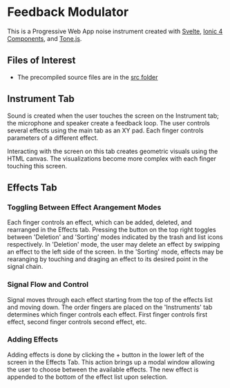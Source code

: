 # Feedback Modulator
This is a Progressive Web App noise instrument created with [Svelte](https://svelte.dev/), [Ionic 4 Components](https://ionicframework.com/docs/components), and [Tone.js](https://tonejs.github.io/). 

## Files of Interest
- The precompiled source files are in the [src folder](https://github.com/michaelbauchert/feedback-modulator/tree/master/src)

## Instrument Tab
Sound is created when the user touches the screen on the Instrument tab; the microphone and speaker create a feedback loop. The user controls several effects using the main tab as an XY pad. Each finger controls parameters of a different effect.

Interacting with the screen on this tab creates geometric visuals using the HTML canvas. The visualizations become more complex with each finger touching this screen.

## Effects Tab
### Toggling Between Effect Arangement Modes
Each finger controls an effect, which can be added, deleted, and rearranged in the Effects tab. Pressing the button on the top right toggles between 'Deletion' and 'Sorting' modes indicated by the trash and list icons respectively. In 'Deletion' mode, the user may delete an effect by swipping an effect to the left side of the screen. In the 'Sorting' mode, effects may be rearanging by touching and draging an effect to its desired point in the signal chain.

### Signal Flow and Control
Signal moves through each effect starting from the top of the effects list and moving down. The order fingers are placed on the 'Instruments' tab determines which finger controls each effect. First finger controls first effect, second finger controls second effect, etc.

### Adding Effects
Adding effects is done by clicking the + button in the lower left of the screen in the Effects Tab. This action brings up a modal window allowing the user to choose between the available effects. The new effect is appended to the bottom of the effect list upon selection.


